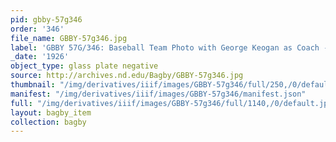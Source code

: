 ```yaml
---
pid: gbby-57g346
order: '346'
file_name: GBBY-57g346.jpg
label: 'GBBY 57G/346: Baseball Team Photo with George Keogan as Coach - 1926'
_date: '1926'
object_type: glass plate negative
source: http://archives.nd.edu/Bagby/GBBY-57g346.jpg
thumbnail: "/img/derivatives/iiif/images/GBBY-57g346/full/250,/0/default.jpg"
manifest: "/img/derivatives/iiif/images/GBBY-57g346/manifest.json"
full: "/img/derivatives/iiif/images/GBBY-57g346/full/1140,/0/default.jpg"
layout: bagby_item
collection: bagby
---
```

